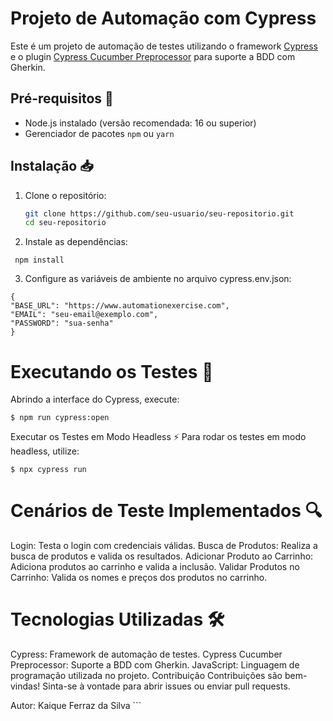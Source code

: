 # Projeto de Automação com Cypress

Este é um projeto de automação de testes utilizando o framework [Cypress](https://www.cypress.io/) e o plugin [Cypress Cucumber Preprocessor](https://github.com/badeball/cypress-cucumber-preprocessor) para suporte a BDD com Gherkin.

## Pré-requisitos 📌

- Node.js instalado (versão recomendada: 16 ou superior)
- Gerenciador de pacotes `npm` ou `yarn`

## Instalação 📥

1. Clone o repositório:

   ```bash
   git clone https://github.com/seu-usuario/seu-repositorio.git
   cd seu-repositorio

   ```

2. Instale as dependências:

```
 npm install
```

3. Configure as variáveis de ambiente no arquivo cypress.env.json:

```
{
"BASE_URL": "https://www.automationexercise.com",
"EMAIL": "seu-email@exemplo.com",
"PASSWORD": "sua-senha"
}
```

# Executando os Testes 🚀

Abrindo a interface do Cypress, execute:

```
$ npm run cypress:open
```

Executar os Testes em Modo Headless ⚡
Para rodar os testes em modo headless, utilize:

```
$ npx cypress run
```

# Cenários de Teste Implementados 🔍

Login: Testa o login com credenciais válidas.
Busca de Produtos: Realiza a busca de produtos e valida os resultados.
Adicionar Produto ao Carrinho: Adiciona produtos ao carrinho e valida a inclusão.
Validar Produtos no Carrinho: Valida os nomes e preços dos produtos no carrinho.

# Tecnologias Utilizadas 🛠️

Cypress: Framework de automação de testes.
Cypress Cucumber Preprocessor: Suporte a BDD com Gherkin.
JavaScript: Linguagem de programação utilizada no projeto.
Contribuição
Contribuições são bem-vindas! Sinta-se à vontade para abrir issues ou enviar pull requests.

Autor: Kaique Ferraz da Silva ```
